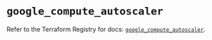 # `google_compute_autoscaler`

Refer to the Terraform Registry for docs: [`google_compute_autoscaler`](https://registry.terraform.io/providers/hashicorp/google/6.41.0/docs/resources/compute_autoscaler).
